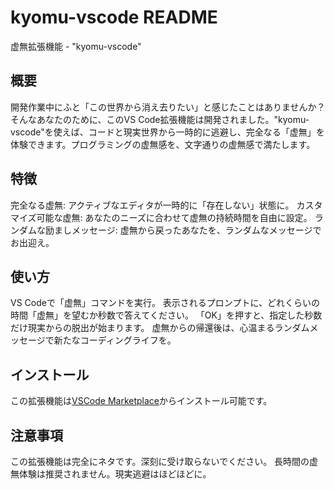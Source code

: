 # kyomu-vscode README

虚無拡張機能 - "kyomu-vscode"

## 概要
開発作業中にふと「この世界から消え去りたい」と感じたことはありませんか？そんなあなたのために、このVS Code拡張機能は開発されました。"kyomu-vscode"を使えば、コードと現実世界から一時的に逃避し、完全なる「虚無」を体験できます。プログラミングの虚無感を、文字通りの虚無感で満たします。

## 特徴
完全なる虚無: アクティブなエディタが一時的に「存在しない」状態に。
カスタマイズ可能な虚無: あなたのニーズに合わせて虚無の持続時間を自由に設定。
ランダムな励ましメッセージ: 虚無から戻ったあなたを、ランダムなメッセージでお出迎え。

## 使い方
VS Codeで「虚無」コマンドを実行。
表示されるプロンプトに、どれくらいの時間「虚無」を望むか秒数で答えてください。
「OK」を押すと、指定した秒数だけ現実からの脱出が始まります。
虚無からの帰還後は、心温まるランダムメッセージで新たなコーディングライフを。

## インストール
この拡張機能は[VSCode Marketplace](https://marketplace.visualstudio.com/items?itemName=kyomu-vscode-takkiiii.kyomu-vscode)からインストール可能です。

## 注意事項
この拡張機能は完全にネタです。深刻に受け取らないでください。
長時間の虚無体験は推奨されません。現実逃避はほどほどに。
